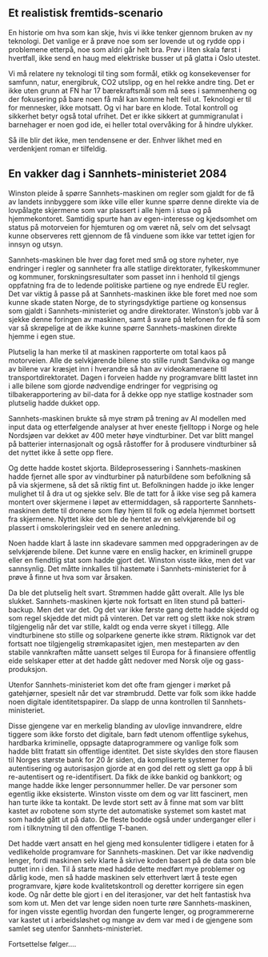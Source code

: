 ## Et realistisk fremtids-scenario

En historie om hva som kan skje, hvis vi ikke tenker gjennom bruken av ny teknologi. 
Det vanlige er å prøve noe som ser lovende ut og rydde opp i problemene etterpå, noe som aldri går helt bra.
Prøv i liten skala først i hvertfall, ikke send en haug med elektriske busser ut på glatta i Oslo utestet.  

Vi må relatere ny teknologi til ting som formål, etikk og konsekevenser for samfunn, natur, energibruk, 
CO2 utslipp, og en hel rekke andre ting. Det er ikke uten grunn at FN har 17 bærekraftsmål
som må sees i sammenheng og der fokusering på bare noen få mål kan komme helt feil ut.
Teknologi er til for mennesker, ikke motsatt. Og vi har bare en klode.
Total kontroll og sikkerhet betyr også total ufrihet.
Det er ikke sikkert at gummigranulat i barnehager er noen god ide, 
ei heller total overvåking for å hindre ulykker.

Så ille blir det ikke, men tendensene er der. Enhver likhet med en verdenkjent roman er tilfeldig.

## En  vakker dag i Sannhets-ministeriet 2084

Winston pleide å spørre Sannhets-maskinen om regler som gjaldt for de få av landets innbyggere som ikke ville eller 
kunne spørre denne direkte via de lovpålagte skjermene som var plassert i alle hjem i stua og på hjemmekontoret. 
Samtidig spurte han av egen-interesse og kjedsomhet om status på motorveien for hjemturen og om været nå, 
selv om det selvsagt kunne observeres rett gjennom de få vinduene som ikke var tettet igjen for innsyn og utsyn.

Sannhets-maskinen ble hver dag foret med små og store nyheter, 
nye endringer i regler og sannheter fra alle statlige direktorater, 
fylkeskommuner og kommuner, forskningsresultater som passet inn i henhold til gjengs oppfatning 
fra de to ledende politiske partiene og nye endrede EU regler. 
Det var viktig å passe på at Sannhets-maskinen ikke ble foret med noe som kunne skade staten Norge, 
de to styringsdyktige partiene og konsensus som gjaldt i Sannhets-ministeriet og andre direktorater. 
Winston’s jobb var å sjekke denne foringen av maskinen, 
samt å svare på telefonen for de få som var så skrøpelige at de ikke kunne spørre Sannhets-maskinen 
direkte hjemme i egen stue.

Plutselig la han merke til at maskinen rapporterte om total kaos på motorveien. 
Alle de selvkjørende bilene sto stille rundt Sandvika og mange av bilene var kræsjet inn i hverandre 
så han av videokameraene til transportdirektoratet.
Dagen i forveien hadde ny programvare blitt lastet inn i alle bilene som gjorde nødvendige endringer 
for vegprising og tilbakerapportering av bil-data for å dekke opp nye statlige kostnader som plutselig hadde dukket opp.

Sannhets-maskinen brukte så mye strøm på trening av AI modellen med input data og etterfølgende analyser 
at hver eneste fjelltopp i Norge og hele Nordsjøen var dekket av 400 meter høye vindturbiner.
Det var blitt mangel på batterier internasjonalt og også råstoffer for å produsere vindturbiner 
så det nyttet ikke å sette opp flere.

Og dette hadde kostet skjorta. 
Bildeprosessering i Sannhets-maskinen hadde fjernet alle spor av vindturbiner på naturbildene 
som befolkning så på via skjermene, så det så riktig fint ut. 
Befolkningen hadde jo ikke lenger mulighet til å dra ut og sjekke selv. 
Ble de tatt for å ikke vise seg på kamera montert over skjermene i løpet av ettermiddagen, 
så rapporterte Sannhets-maskinen dette til dronene som fløy hjem til folk og ødela hjemmet bortsett fra skjermene.
Nyttet ikke det ble de hentet av en selvkjørende bil og plassert i omskoleringsleir ved en senere anledning.

Noen hadde klart å laste inn skadevare sammen med oppgraderingen av de selvkjørende bilene.
Det kunne være en enslig hacker, en kriminell gruppe eller en fiendtlig stat som hadde gjort det.
Winston visste ikke, men det var sannsynlig. 
Det måtte innkalles til hastemøte i Sannhets-ministeriet for å prøve å finne ut hva som var årsaken.

Da ble det plutselig helt svart.  Strømmen hadde gått overalt. Alle lys ble slukket. 
Sannhets-maskinen kjørte nok fortsatt en liten stund på batteri-backup. 
Men det var det. Og det var ikke første gang dette hadde skjedd og som regel skjedde det midt på vinteren. 
Det var rett og slett ikke nok strøm tilgjengelig når det var stille, kaldt og enda verre skyet i tillegg. 
Alle vindturbinene sto stille og solparkene generte ikke strøm.
Riktignok var det fortsatt noe tilgjengelig strømkapasitet igjen, men mesteparten av 
den stabile vannkraften måtte uansett selges til Europa for å finansiere offentlig eide selskaper etter at det hadde
gått nedover med Norsk olje og gass-produksjon.

Utenfor Sannhets-ministeriet kom det ofte fram gjenger i mørket på gatehjørner, spesielt når det var strømbrudd. 
Dette var folk som ikke hadde noen digitale identitetspapirer. 
Da slapp de unna kontrollen til Sannhets-ministeriet.  

Disse gjengene var en merkelig blanding av ulovlige innvandrere, 
eldre tiggere som ikke forsto det digitale, barn født utenom offentlige sykehus, 
hardbarka kriminelle, oppsagte dataprogrammere og vanlige folk som hadde blitt fratatt sin offentlige identitet. 
Det siste skyldes den store flausen til Norges største bank for 20 år siden, 
da kompliserte systemer for autentisering og autorisasjon gjorde at en god del rett og slett ga opp å bli 
re-autentisert og re-identifisert. Da fikk de ikke bankid og bankkort; og mange hadde ikke lenger personnummer heller. 
De var personer som egentlig ikke eksisterte. 
Winston visste om dem og var litt fascinert, men han turte ikke ta kontakt. 
De levde stort sett av å finne mat som var blitt kastet av robotene som styrte det automatiske systemet
som kastet mat som hadde gått ut på dato.
De fleste bodde også under underganger eller i rom i tilknytning til den offentlige T-banen.

Det hadde vært ansatt en hel gjeng med konsulenter tidligere i etaten for å vedlikeholde programvare for Sannhets-maskinen. 
Det var ikke nødvendig lenger, fordi maskinen selv klarte å skrive koden basert på de data som ble puttet inn i den. 
Til å starte med hadde dette medført mye problemer og dårlig kode, 
men så hadde maskinen selv etterhvert lært å teste egen programvare, 
kjøre kode kvalitetskontroll og deretter korrigere sin egen kode. 
Og når dette ble gjort i en del iterasjoner, var det helt fantastisk hva som kom ut.
Men det var lenge siden noen turte røre Sannhets-maskinen, 
for ingen visste egentlig hvordan den fungerte lenger, 
og programmererne var kastet ut i arbeidsløshet og mange av dem var med i de gjengene som samlet seg utenfor Sannhets-ministeriet.

Fortsettelse følger....
